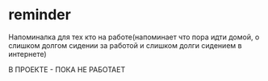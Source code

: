# reminder
Напоминалка для тех кто на работе(напоминает что пора идти домой, о слишком долгом сидении за работой и слишком долги сидением в интернете)


В ПРОЕКТЕ - ПОКА НЕ РАБОТАЕТ



